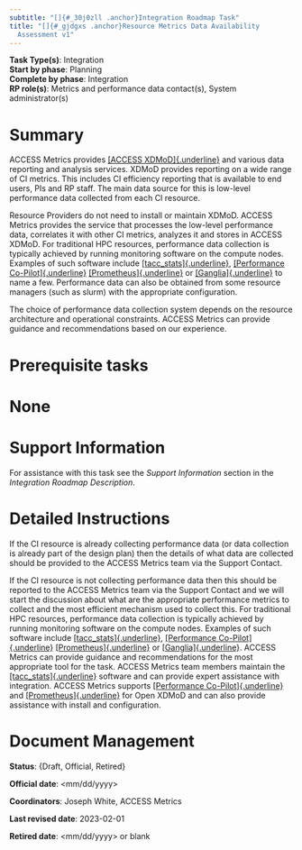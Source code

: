 ```yaml
---
subtitle: "[]{#_30j0zll .anchor}Integration Roadmap Task"
title: "[]{#_gjdgxs .anchor}Resource Metrics Data Availability
  Assessment v1"
---
```


**Task Type(s)**: Integration\
**Start by phase**: Planning\
**Complete by phase**: Integration\
**RP role(s)**: Metrics and performance data contact(s), System
administrator(s)

# Summary

ACCESS Metrics provides [[ACCESS
XDMoD]{.underline}](https://xdmod.access-ci.org) and various data
reporting and analysis services. XDMoD provides reporting on a wide
range of CI metrics. This includes CI efficiency reporting that is
available to end users, PIs and RP staff. The main data source for this
is low-level performance data collected from each CI resource.

Resource Providers do not need to install or maintain XDMoD. ACCESS
Metrics provides the service that processes the low-level performance
data, correlates it with other CI metrics, analyzes it and stores in
ACCESS XDMoD. For traditional HPC resources, performance data collection
is typically achieved by running monitoring software on the compute
nodes. Examples of such software include
[[tacc_stats]{.underline}](https://github.com/TACC/tacc_stats),
[[Performance Co-Pilot]{.underline}](https://pcp.io/)
[[Prometheus]{.underline}](https://prometheus.io/) or
[[Ganglia]{.underline}](http://ganglia.sourceforge.net/) to name a few.
Performance data can also be obtained from some resource managers (such
as slurm) with the appropriate configuration.

The choice of performance data collection system depends on the resource
architecture and operational constraints. ACCESS Metrics can provide
guidance and recommendations based on our experience.

# Prerequisite tasks

# None

# Support Information

For assistance with this task see the *Support Information* section in
the *Integration Roadmap Description*.

# Detailed Instructions

If the CI resource is already collecting performance data (or data
collection is already part of the design plan) then the details of what
data are collected should be provided to the ACCESS Metrics team via the
Support Contact.

If the CI resource is not collecting performance data then this should
be reported to the ACCESS Metrics team via the Support Contact and we
will start the discussion about what are the appropriate performance
metrics to collect and the most efficient mechanism used to collect
this. For traditional HPC resources, performance data collection is
typically achieved by running monitoring software on the compute nodes.
Examples of such software include
[[tacc_stats]{.underline}](https://github.com/TACC/tacc_stats),
[[Performance Co-Pilot]{.underline}](https://pcp.io/)
[[Prometheus]{.underline}](https://prometheus.io/) or
[[Ganglia]{.underline}](http://ganglia.sourceforge.net/). ACCESS Metrics
can provide guidance and recommendations for the most appropriate tool
for the task. ACCESS Metrics team members maintain the
[[tacc_stats]{.underline}](https://github.com/TACC/tacc_stats) software
and can provide expert assistance with integration. ACCESS Metrics
supports [[Performance Co-Pilot]{.underline}](https://pcp.io/) and
[[Prometheus]{.underline}](https://prometheus.io/) for Open XDMoD and
can also provide assistance with install and configuration.

# Document Management

**Status**: {Draft, Official, Retired}

**Official date**: \<mm/dd/yyyy\>

**Coordinators**: Joseph White, ACCESS Metrics

**Last revised date**: 2023-02-01

**Retired date**: \<mm/dd/yyyy\> or blank
